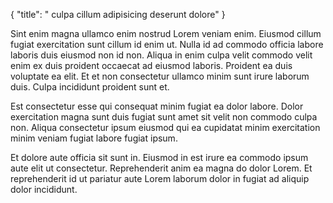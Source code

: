 {
  "title": " culpa cillum adipisicing deserunt dolore"
}

Sint enim magna ullamco enim nostrud Lorem veniam enim. Eiusmod cillum fugiat exercitation sunt cillum id enim ut. Nulla id ad commodo officia labore laboris duis eiusmod non id non. Aliqua in enim culpa velit commodo velit enim ex duis proident occaecat ad eiusmod laboris. Proident ea duis voluptate ea elit. Et et non consectetur ullamco minim sunt irure laborum duis. Culpa incididunt proident sunt et.

Est consectetur esse qui consequat minim fugiat ea dolor labore. Dolor exercitation magna sunt duis fugiat sunt amet sit velit non commodo culpa non. Aliqua consectetur ipsum eiusmod qui ea cupidatat minim exercitation minim veniam fugiat labore fugiat ipsum.

Et dolore aute officia sit sunt in. Eiusmod in est irure ea commodo ipsum aute elit ut consectetur. Reprehenderit anim ea magna do dolor Lorem. Et reprehenderit id ut pariatur aute Lorem laborum dolor in fugiat ad aliquip dolor incididunt.